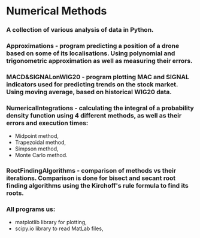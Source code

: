# Numerical Methods
### A collection of various analysis of data in Python.
### Approximations - program predicting a position of a drone based on some of its localisations. Using polynomial and trigonometric approximation as well as measuring their errors.
### MACD&SIGNALonWIG20 - program plotting MAC and SIGNAL indicators used for predicting trends on the stock market. Using moving average, based on historical WIG20 data.
### NumericalIntegrations - calculating the integral of a probability density function using 4 different methods, as well as their errors and execution times:
- Midpoint method,
- Trapezoidal method,
- Simpson method,
- Monte Carlo method.
### RootFindingAlgorithms - comparison of methods vs their iterations. Comparison is done for bisect and secant root finding algorithms using the Kirchoff's rule formula to find its roots.
### All programs us:
- matplotlib library for plotting,
- scipy.io library to read MatLab files,
